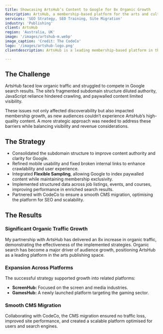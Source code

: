 ```yaml
---
title: Showcasing ArtsHub’s Content to Google for 8x Organic Growth
description: ArtsHub, a membership-based platform for the arts and culture sector, faced significant challenges with low organic traffic and limited visibility on Google. As much of its valuable content was behind a paywall, showcasing this to a broader audience while maintaining subscription exclusivity was a delicate balance. By implementing strategic SEO improvements, including Flexible Sampling, structured data, and a seamless CMS migration in collaboration with CodeCo, we unlocked ArtsHub’s potential for growth, achieving an 8x increase in organic traffic and positioning it for long-term success.
services: 'SEO Strategy, SEO Training, Site Migration'
industry: 'Publishing'
client: ArtsHub
region: 'Australia, UK'
image: '/images/artshub-m.webp'
image_caption: 'Credit: The CodeCo'
logo: '/images/artshub-logo.png'
clientdescription: ArtsHub is a leading membership-based platform in the arts and culture publishing industry, headquartered in Melbourne, Australia. It provides a wealth of resources for artists, cultural organisations, and enthusiasts, including news, reviews, job listings, events, and courses.

---
```


## The Challenge

ArtsHub faced low organic traffic and struggled to compete in Google search results. The site’s fragmented subdomain structure diluted authority, JavaScript reliance hindered crawling, and paywalled content limited visibility. 

These issues not only affected discoverability but also impacted membership growth, as new audiences couldn’t experience ArtsHub’s high-quality content. A more strategic approach was needed to address these barriers while balancing visibility and revenue considerations.


## The Strategy

* Consolidated the subdomain structure to improve content authority and clarity for Google.
* Refined mobile usability and fixed broken internal links to enhance crawlability and user experience.
* Integrated <strong>Flexible Sampling</strong>, allowing Google to index paywalled content while maintaining membership exclusivity.
* Implemented structured data across job listings, events, and courses, improving performance in enriched search results.
* Partnered with CodeCo to ensure a smooth CMS migration, optimising the platform for SEO and scalability.


## The Results

### Significant Organic Traffic Growth

My partnership with ArtsHub has delivered an 8x increase in organic traffic, demonstrating the effectiveness of the implemented strategies. Organic search has become a major driver of audience growth, positioning ArtsHub as a leading platform in the arts publishing space.

### Expansion Across Platforms

The successful strategy supported growth into related platforms:

* <strong>ScreenHub:</strong> Focused on the screen and media industries.
* <strong>GamesHub:</strong> A newly launched platform targeting the gaming sector.

### Smooth CMS Migration

Collaborating with CodeCo, the CMS migration ensured no traffic loss, improved site performance, and created a scalable platform optimised for users and search engines.